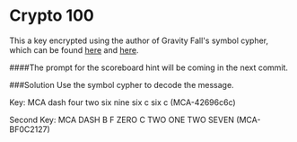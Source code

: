 # Crypto 100

This a key encrypted using the author of Gravity Fall's symbol cypher, which can be found [here](http://gravityfalls.wikia.com/wiki/List_of_cryptograms) and [here](http://themysteryofgravityfalls.com/).

####The prompt for the scoreboard hint will be coming in the next commit.

###Solution
Use the symbol cypher to decode the message.

Key: MCA dash four two six nine six c six c (MCA-42696c6c)

Second Key: MCA DASH B F ZERO C TWO ONE TWO SEVEN (MCA-BF0C2127)